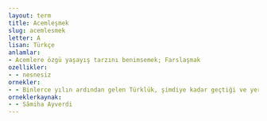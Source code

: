 ```yaml
---
layout: term
title: Acemleşmek
slug: acemlesmek
letter: A
lisan: Türkçe
anlamlar:
- Acemlere özgü yaşayış tarzını benimsemek; Farslaşmak
ozellikler:
- - nesnesiz
ornekler:
- - Binlerce yılın ardından gelen Türklük, şimdiye kadar geçtiği ve yerleştiği toprakların adına, diline hatta dinine uyarak acı kayıplara uğramıştı. İran'da Acemleşmiş, Irak'ta Araplaşmış, steplerde Ruslaşmış…
orneklerkaynak:
- - Sâmiha Ayverdi
---
```

